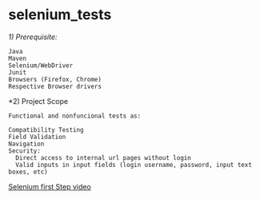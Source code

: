 # selenium_tests

 *1) Prerequisite:*

    Java
    Maven
    Selenium/WebDriver
    Junit
    Browsers (Firefox, Chrome)
    Respective Browser drivers
 
 *2) Project Scope
 
    Functional and nonfuncional tests as:
    
    Compatibility Testing
    Field Validation
    Navigation
    Security: 
      Direct access to internal url pages without login
      Valid inputs in input fields (login username, password, input text boxes, etc)
    
 
 
 [Selenium first Step video](https://dms.licdn.com/playback/C4E05AQE0WgF6y7WzGQ/5c2e6eb67929424b8245ecb19bc959e8/feedshare-mp4_3300-captions-thumbnails/1507940147251-drlcss?e=1564023600&v=beta&t=bzbp7FE9SGS_ReqqvkJbNwd87FX6q_jsA9RXiUrhlnM)

